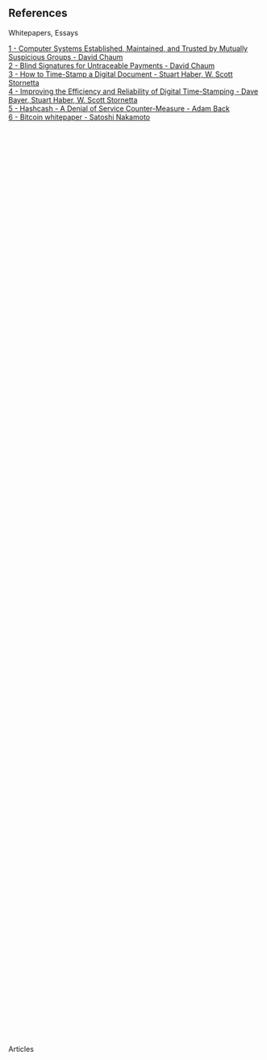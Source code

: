 ## References

<div class="r-stack">
    <div class="bg w-100" style="min-height: 50vh">
        <p class="text-normal">Whitepapers, Essays</p>
        <div class="grid text-xxs" style="grid-template-columns: 1fr 1fr">
            <div>
                <a target="_blank" href="https://nakamotoinstitute.org/static/docs/computer-systems-by-mutually-suspicious-groups.pdf">
                    1 - Computer Systems Established, Maintained, and Trusted by Mutually Suspicious Groups - David Chaum
                </a>
            </div>
            <div>
                <a target="_blank" href="https://www.chaum.com/publications/Chaum-blind-signatures.PDF">
                    2 - Blind Signatures for Untraceable Payments - David Chaum
                </a>
            </div>
            <div>
                <a target="_blank" href="https://link.springer.com/content/pdf/10.1007%2F3-540-38424-3_32.pdf">
                    3 - How to Time-Stamp a Digital Document - Stuart Haber, W. Scott Stornetta
                </a>
            </div>
            <div>
                <a target="_blank" href="https://www.math.columbia.edu/~bayer/papers/Timestamp_BHS93.pdf">
                    4 - Improving the Efficiency and Reliability of Digital Time-Stamping - Dave Bayer, Stuart Haber, W. Scott Stornetta
                </a>
            </div>
            <div>
                <a target="_blank" href="http://www.hashcash.org/papers/hashcash.pdf">
                    5 - Hashcash - A Denial of Service Counter-Measure - Adam Back
                </a>
            </div>
            <div>
                <a target="_blank" href="https://bitcoin.org/bitcoin.pdf">
                    6 - Bitcoin whitepaper - Satoshi Nakamoto
                </a>
            </div>
        </div>
    </div>
    <div class="fragment bg w-100" style="min-height: 50vh">
        <p class="">Articles</p>
        <div class="grid text-xxs" style="grid-template-columns: 1fr 1fr">
        </div>
    </div>
    <div class="fragment bg w-100" style="min-height: 50vh">
        <p class="">Videos</p>
        <div class="grid text-xxs" style="grid-template-columns: 1fr 1fr">
        </div>
    </div>
    
</div>

